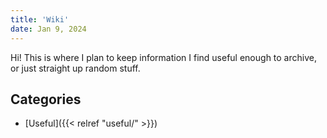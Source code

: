 ```yaml
---
title: 'Wiki'
date: Jan 9, 2024
---
```


Hi! This is where I plan to keep information I find useful enough to archive, or just straight up random stuff.

## Categories

- [Useful]({{< relref "useful/" >}})
